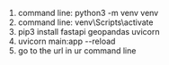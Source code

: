 1. command line: python3 -m venv venv
2. command line: venv\Scripts\activate
3. pip3 install fastapi geopandas uvicorn
4. uvicorn main:app --reload
5. go to the url in ur command line 